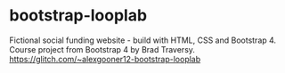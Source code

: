 # bootstrap-looplab
Fictional social funding website - build with HTML, CSS and Bootstrap 4.
Course project from Bootstrap 4 by Brad Traversy.
https://glitch.com/~alexgooner12-bootstrap-looplab
